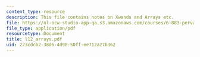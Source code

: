 ```yaml
---
content_type: resource
description: This file contains notes on Xwands and Arrays etc.
file: https://ol-ocw-studio-app-qa.s3.amazonaws.com/courses/6-883-pervasive-human-centric-computing-sma-5508-spring-2006/223cdcb238d64d9050ffee712a27b362_l12_arrays.pdf
file_type: application/pdf
resourcetype: Document
title: l12_arrays.pdf
uid: 223cdcb2-38d6-4d90-50ff-ee712a27b362
---
```

